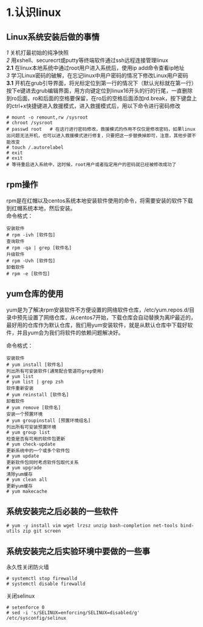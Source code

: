 # 1.认识linux

## Linux系统安装后做的事情

*1* 关机打最初始的纯净快照  
*2* 用xshell、securecrt或putty等终端软件通过ssh远程连接管理linux  
**2.1** 在linux本地系统中通过root用户进入系统后，使用ip add命令查看ip地址  
*3* 学习Linux密码的破解，在忘记linux中用户密码的情况下修改Linux用户密码  
**3.1** 开机在grub引导界面，将光标定位到第一行的情况下（默认光标就在第一行）按下e键进去grub编辑界面，用方向键定位到linux16开头的行的行尾，一直删除到ro后面，ro和后面的空格要保留，在ro后的空格后面添加rd.break，按下键盘上的ctrl+x快捷键进入救援模式，进入救援模式后，用以下命令进行密码修改  

```shell
# mount -o remount,rw /sysroot
# chroot /sysroot
# passwd root   # 在这行进行密码修改，救援模式的作用不仅仅是修改密码，如果linux出问题无法开机，也可以进入救援模式进行修复，只要把这一步替换掉即可，注意，其他步骤不能改变
# touch /.autorelabel
# exit
# exit
# 等待重启进入系统中，这时候，root用户或者指定用户的密码就已经被修改成功了
```

## rpm操作

rpm是在红帽以及centos系统本地安装软件使用的命令，将需要安装的软件下载到红帽系统本地，然后安装。  
命令格式：  

```shell
安装软件  
# rpm -ivh [软件包]  
查询软件  
# rpm -qa | grep [软件名]  
升级软件
# rpm -Uvh [软件包]  
卸载软件  
# rpm -e [软件包]  
```

## yum仓库的使用

yum是为了解决rpm安装软件不方便设置的网络软件仓库，/etc/yum.repos.d/目录中预先设置了网络仓库，从centos7开始，下载仓库会自动替换为离IP最近的，最好用的仓库作为默认仓库，我们用yum安装软件，就是从默认仓库中下载好软件，并且yum会为我们将软件的依赖问题解决好。  

命令格式：  

```shell
安装软件  
# yum install [软件名]  
列出所有可安装软件(通常配合管道符grep使用)  
# yum list  
# yum list | grep zsh  
软件重新安装  
# yum reinstall [软件名]  
卸载软件  
# yum remove [软件名]  
安装一个预置环境  
# yum groupinstall [预置环境组名]  
列出所有可安装预置环境  
# yum group list  
检查是否有可用的软件包更新  
# yum check-update  
更新系统中的一个或多个软件包  
# yum update
更新软件包同时考虑软件包取代关系  
# yum upgrade  
清除yum缓存  
# yum clean all  
更新yum缓存  
# yum makecache  
```

## 系统安装完之后必装的一些软件

```shell
# yum -y install vim wget lrzsz unzip bash-completion net-tools bind-utils zip git screen  
```

## 系统安装完之后实验环境中要做的一些事

永久性关闭防火墙  

```shell
# systemctl stop firewalld  
# systemctl disable firewalld  
```

关闭selinux  

```shell
# setenforce 0  
# sed -i 's/SELINUX=enforcing/SELINUX=disabled/g' /etc/sysconfig/selinux  
```
